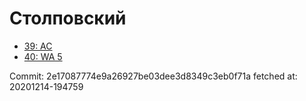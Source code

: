 # Столповский
- [39: AC](39.md)
- [40: WA 5](40.md)

Commit: 2e17087774e9a26927be03dee3d8349c3eb0f71a
 fetched at: 20201214-194759
